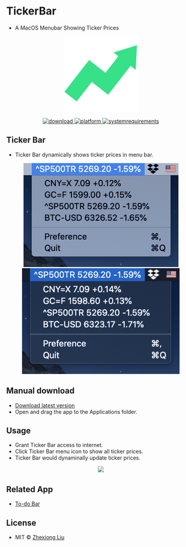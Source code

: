 # TickerBar
* A MacOS Menubar Showing Ticker Prices

<p align="center">
	<img width="200" height="200" margin-right="100%" src="https://github.com/ZhexiongLiu/TickerBar/blob/master/Ticker%20Bar/Assets.xcassets/AppIcon.appiconset/1024.png?raw=true">
</p>
<p align="center">
<a href="https://github.com/ZhexiongLiu/TickerBar/releases/latest">
 		<img src="https://img.shields.io/badge/download-latest-brightgreen.svg" alt="download">
	<a href="https://www.apple.com/macos/">
 		<img src="https://img.shields.io/badge/platform-macOS-lightgrey.svg" alt="platform">
	</a>
	<a href="https://img.shields.io/badge/requirements-macOS High Catalina+-ff69b4.svg">
 		<img src="https://img.shields.io/badge/requirements-macOS High Catalina+-ff69b4.svg" alt="systemrequirements">
	</a>
</p>

## Ticker Bar
* Ticker Bar dynamically shows ticker prices in menu bar.

<p align="center">
	<img width="413" src="img/screen1.png">
	<img width="420" src="img/screen2.png">
</p>


## Manual download

* [Download latest version](https://github.com/ZhexiongLiu/TickerBar/releases/latest)
* Open and drag the app to the Applications folder.

## Usage

* Grant Ticker Bar access to internet.
* Click Ticker Bar menu icon to show all ticker prices.
* Ticker Bar would dynaminally update ticker prices.

<p align="center">
	<img width="400" src="img/demo.gif">
</p>

## Related App
* [To-do Bar](https://github.com/ZhexiongLiu/TodoBar)

## License

* MIT &copy; [Zhexiong Liu](https://github.com/ZhexiongLiu)
